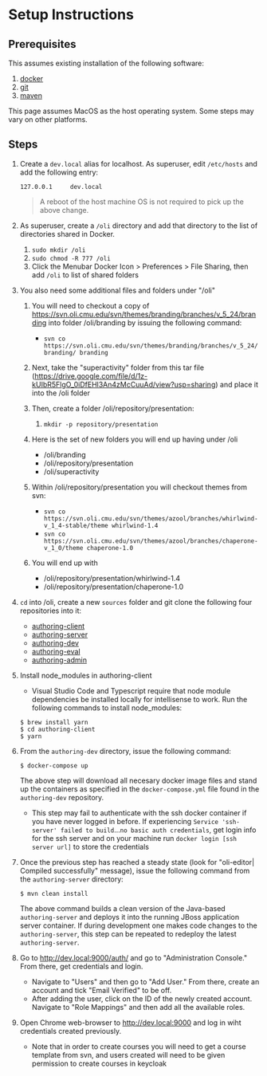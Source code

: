 # Setup Instructions


## Prerequisites

This assumes existing installation of the following software:

1. [docker](https://www.docker.com/docker-mac)
2. [git](https://www.atlassian.com/git/tutorials/install-git)
3. [maven](https://www.mkyong.com/maven/install-maven-on-mac-osx)

This page assumes MacOS as the host operating system.  Some steps
may vary on other platforms.

## Steps

1. Create a `dev.local` alias for localhost.  As superuser, edit `/etc/hosts`
and add the following entry:
    ```
    127.0.0.1     dev.local
    ```
    > A reboot of the host machine OS is not required to pick up the above change.
1. As superuser, create a `/oli` directory and add that directory to the list
of directories shared in Docker.

     1. ```sudo mkdir /oli```
    1. ```sudo chmod -R 777 /oli```
    1. Click the Menubar Docker Icon > Preferences > File Sharing, then add ```/oli``` to list of shared folders

1. You also need some additional files and folders under "/oli"
    1. You will need to checkout a copy of https://svn.oli.cmu.edu/svn/themes/branding/branches/v_5_24/branding into folder /oli/branding by issuing the following command:

         * ```svn co https://svn.oli.cmu.edu/svn/themes/branding/branches/v_5_24/branding/ branding```

     1. Next, take the "superactivity" folder from this tar file (https://drive.google.com/file/d/1z-kUIbR5FlgO_0iDfEHl3An4zMcCuuAd/view?usp=sharing) and place it into the /oli folder
    1. Then, create a folder /oli/repository/presentation:
        1. ```mkdir -p repository/presentation```
    1. Here is the set of new folders you will end up having under /oli
        * /oli/branding
        * /oli/repository/presentation
        * /oli/superactivity
    1. Within /oli/repository/presentation you will checkout themes from svn:
        * ```svn co https://svn.oli.cmu.edu/svn/themes/azool/branches/whirlwind-v_1_4-stable/theme whirlwind-1.4```
        * ```svn co https://svn.oli.cmu.edu/svn/themes/azool/branches/chaperone-v_1_0/theme chaperone-1.0```
    1. You will end up with
        * /oli/repository/presentation/whirlwind-1.4
        * /oli/repository/presentation/chaperone-1.0

 1. `cd` into /oli, create a new `sources` folder and git clone the following four repositories into it:
    * [authoring-client](https://github.com/Simon-Initiative/authoring-client)
    * [authoring-server](https://github.com/Simon-Initiative/authoring-server)
    * [authoring-dev](https://github.com/Simon-Initiative/authoring-dev)
    * [authoring-eval](https://github.com/Simon-Initiative/authoring-eval)
    * [authoring-admin](https://github.com/Simon-Initiative/authoring-admin)

 1. Install node_modules in authoring-client
    * Visual Studio Code and Typescript require that node module dependencies be installed locally for intellisense to work. Run the following commands to install node_modules:

     ```
    $ brew install yarn
    $ cd authoring-client
    $ yarn
    ```

 1. From the `authoring-dev` directory, issue the following command:

     ```
    $ docker-compose up
    ```

     The above step will download all necesary docker image files and stand up the containers as
    specified in the `docker-compose.yml` file found in the `authoring-dev` repository.

       * This step may fail to authenticate with the ssh docker container if you have never logged in before. If experiencing `Service 'ssh-server' failed to build`...`no basic auth credentials`, get login info for the ssh server and on your machine run `docker login [ssh server url]` to store the credentials

 1. Once the previous step has reached a steady state (look for "oli-editor| Compiled successfully"
message), issue the following command from the `authoring-server` directory:

     ```
    $ mvn clean install
    ```

     The above command builds a clean version of the Java-based `authoring-server` and deploys it
    into the running JBoss application server container. If during development one makes
    code changes to the `authoring-server`, this step can be repeated to redeploy the
    latest `authoring-server`.

 1. Go to <http://dev.local:9000/auth/> and go to "Administration Console." From there, get credentials and login.
    * Navigate to "Users" and then go to "Add User." From there, create an account and tick "Email Verified" to be off. 
    * After adding the user, click on the ID of the newly created account. Navigate to "Role Mappings" and then add all the available roles. 

 1. Open Chrome web-browser to <http://dev.local:9000> and log in wiht credentials created previously.
    * Note that in order to create courses you will need to get a course template from svn, and users created will need to be given permission to create courses in keycloak
